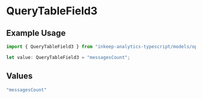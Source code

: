 # QueryTableField3

## Example Usage

```typescript
import { QueryTableField3 } from "inkeep-analytics-typescript/models/operations";

let value: QueryTableField3 = "messagesCount";
```

## Values

```typescript
"messagesCount"
```